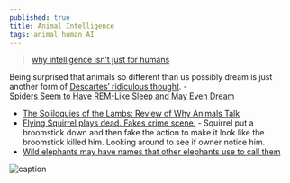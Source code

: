 ```yaml
---
published: true
title: Animal Intelligence
tags: animal human AI
---
```

> [why intelligence isn’t just for humans](https://news.ycombinator.com/item?id=31730127)

Being surprised that animals so different than us possibly dream is just another form of [Descartes’ ridiculous thought](https://www.cambridge.org/core/journals/canadian-journal-of-philosophy/article/abs/descartes-on-the-animal-within-and-the-animals-without/78F88E65AFD6B17B36E1C964A0131A34). - [ 	
	Spiders Seem to Have REM-Like Sleep and May Even Dream](https://news.ycombinator.com/item?id=32396061)
    
- [The Soliloquies of the Lambs: Review of Why Animals Talk](https://news.ycombinator.com/item?id=39324040)
- [Flying Squirrel plays dead. Fakes crime scene.](https://www.youtube.com/watch?v=f75Vet_sJNo) - Squirrel put a broomstick down and then fake the action to make it look like the broomstick killed him. Looking around to see if owner notice him.
- [	Wild elephants may have names that other elephants use to call them](https://news.ycombinator.com/item?id=40640076)

![caption](https://external-content.duckduckgo.com/iu/?u=https%3A%2F%2Fkronos-images.schoolmouv.fr%2F1-fnx-hlp-c18-img01-v2.png&f=1&nofb=1)
